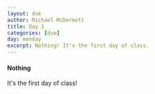 ```yaml
---
layout: due
author: Michael McDermott
title: Day 1
categories: [due]
day: monday
excerpt: Nothing! It's the first day of class.
---
```

#### Nothing
It's the first day of class!
